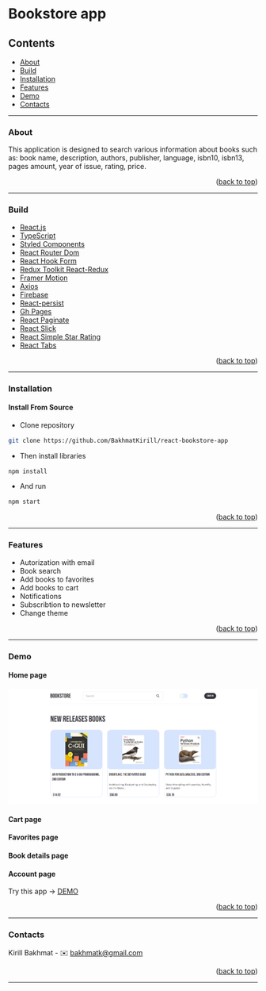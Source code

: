 # Bookstore app

<div id="top"></div>

## Contents

- [About](#about)
- [Build](#build)
- [Installation](#installation)
- [Features](#features)
- [Demo](#demo)
- [Contacts](#contacts)

---

### About

This application is designed to search various information about books such as: book name, description, authors, publisher, language, isbn10, isbn13, pages amount, year of issue, rating, price.

<p align="right">(<a href="#top">back to top</a>)</p>

---

### Build

- [React.js](https://ru.reactjs.org)
- [TypeScript](https://www.typescriptlang.org)
- [Styled Components](https://styled-components.com)
- [React Router Dom](https://v5.reactrouter.com/web/guides/quick-start)
- [React Hook Form](https://react-hook-form.com)
- [Redux Toolkit React-Redux](https://redux-toolkit.js.org)
- [Framer Motion](https://www.framer.com/?utm_source=google&utm_medium=adwords&utm_campaign=TW-WW-All-GS-UA-Traffic-20190326-Brand.Bmm_WW-All-GS-KEY-x-1399-Brand.Bmm-Framer)
- [Axios](https://axios-http.com/ru/docs/intro)
- [Firebase](https://firebase.google.com)
- [React-persist](https://react-redux-firebase.com/docs/integrations/redux-persist.html)
- [Gh Pages](https://docs.github.com/ru/pages/getting-started-with-github-pages/creating-a-github-pages-site)
- [React Paginate](https://www.npmjs.com/package/react-paginate)
- [React Slick](https://react-slick.neostack.com)
- [React Simple Star Rating](https://www.npmjs.com/package/react-simple-star-rating)
- [React Tabs](https://www.npmjs.com/package/react-tabs)

<p align="right">(<a href="#top">back to top</a>)</p>

---

### Installation

#### Install From Source

- Clone repository

```sh
git clone https://github.com/BakhmatKirill/react-bookstore-app
```

- Then install libraries

```sh
npm install
```

- And run

```sh
npm start
```

<p align="right">(<a href="#top">back to top</a>)</p>

---

### Features

- Autorization with email
- Book search
- Add books to favorites
- Add books to cart
- Notifications
- Subscribtion to newsletter
- Change theme

<p align="right">(<a href="#top">back to top</a>)</p>

---

### Demo

#### Home page

![Image](https://github.com/BakhmatKirill/react-bookstore-app/blob/main/preview/react-bookstore-app_home.png)

#### Cart page

#### Favorites page

#### Book details page

#### Account page

Try this app -> [DEMO](https://bakhmatkirill.github.io/react-bookstore-app/)

<p align="right">(<a href="#top">back to top</a>)</p>

---

### Contacts

Kirill Bakhmat - ✉️ bakhmatk@gmail.com

<p align="right">(<a href="#top">back to top</a>)</p>

---
